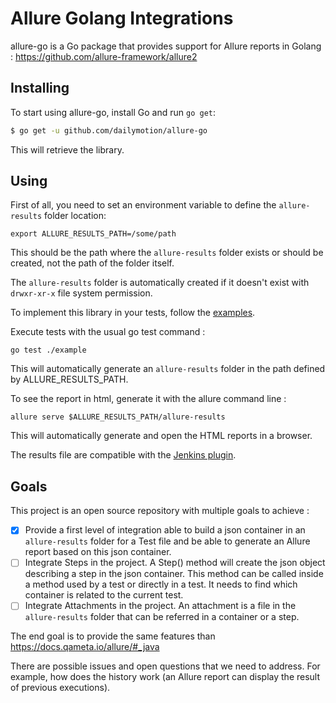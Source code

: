 # Allure Golang Integrations

allure-go is a Go package that provides support for Allure reports in Golang : https://github.com/allure-framework/allure2

## Installing

To start using allure-go, install Go and run `go get`:

```sh
$ go get -u github.com/dailymotion/allure-go
```

This will retrieve the library.

## Using

First of all, you need to set an environment variable to define the `allure-results` folder location:
```
export ALLURE_RESULTS_PATH=/some/path
```
This should be the path where the `allure-results` folder exists or should be created, not the path of the folder itself.

The `allure-results` folder is automatically created if it doesn't exist with `drwxr-xr-x` file system permission.

To implement this library in your tests, follow the [examples](example/example_test.go).

Execute tests with the usual go test command :
```
go test ./example
```

This will automatically generate an `allure-results` folder in the path defined by ALLURE_RESULTS_PATH.

To see the report in html, generate it with the allure command line :
```
allure serve $ALLURE_RESULTS_PATH/allure-results
```
This will automatically generate and open the HTML reports in a browser.

The results file are compatible with the [Jenkins plugin](https://wiki.jenkins.io/display/JENKINS/Allure+Plugin).

## Goals

This project is an open source repository with multiple goals to achieve :
- [x] Provide a first level of integration able to build a json container in an `allure-results` folder for a Test file and be able to generate an Allure report based on this json container.
- [ ] Integrate Steps in the project. A Step() method will create the json object describing a step in the json container. This method can be called inside a method used by a test or directly in a test. It needs to find which container is related to the current test.
- [ ] Integrate Attachments in the project. An attachment is a file in the `allure-results` folder that can be referred in a container or a step.

The end goal is to provide the same features than https://docs.qameta.io/allure/#_java

There are possible issues and open questions that we need to address. For example, how does the history work (an Allure report can display the result of previous executions).